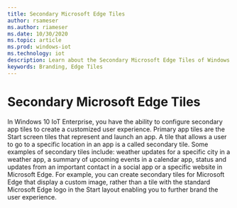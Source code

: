 ```yaml
---
title: Secondary Microsoft Edge Tiles
author: rsameser
ms.author: riameser
ms.date: 10/30/2020
ms.topic: article
ms.prod: windows-iot
ms.technology: iot
description: Learn about the Secondary Microsoft Edge Tiles of Windows 10 IoT Enterprise.
keywords: Branding, Edge Tiles
---
```


# Secondary Microsoft Edge Tiles
In Windows 10 IoT Enterprise, you have the ability to configure secondary app tiles to create a customized user experience. Primary app tiles are the Start screen tiles that represent and launch an app. A tile that allows a user to go to a specific location in an app is a called secondary tile. Some examples of secondary tiles include: weather updates for a specific city in a weather app, a summary of upcoming events in a calendar app, status and updates from an important contact in a social app or a specific website in Microsoft Edge. For example, you can create secondary tiles for Microsoft Edge that display a custom image, rather than a tile with the standard Microsoft Edge logo in the Start layout enabling you to further brand the user experience.
